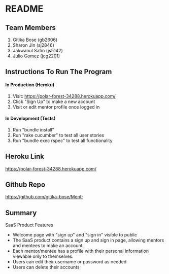 # README

## Team Members
1. Gitika Bose (gb2606)
2. Sharon Jin (sj2846)
3. Jakwanul Safin (js5142)
4. Julio Gomez (jcg2201)

## Instructions To Run The Program 
#### In Production (Heroku) 
1. Visit: https://polar-forest-34288.herokuapp.com/
2. Click "Sign Up" to make a new account 
3. Visit or edit mentor profile once logged in 

#### In Development (Tests) 
1. Run "bundle install" 
2. Run "rake cucumber" to test all user stories 
3. Run "bundle exec rspec" to test all functionality 

## Heroku Link 
https://polar-forest-34288.herokuapp.com/

## Github Repo
https://github.com/gitika-bose/Mentr

## Summary

SaaS Product Features 
* Welcome page with "sign up" and "sign in" visible to public
* The SaaS product contains a sign up and sign in page, allowing mentors and mentees to make an account. 
* Each mentor/mentee has a profile with their personal information viewable only to themselves. 
* Users can edit their username or password as needed 
* Users can delete their accounts 
